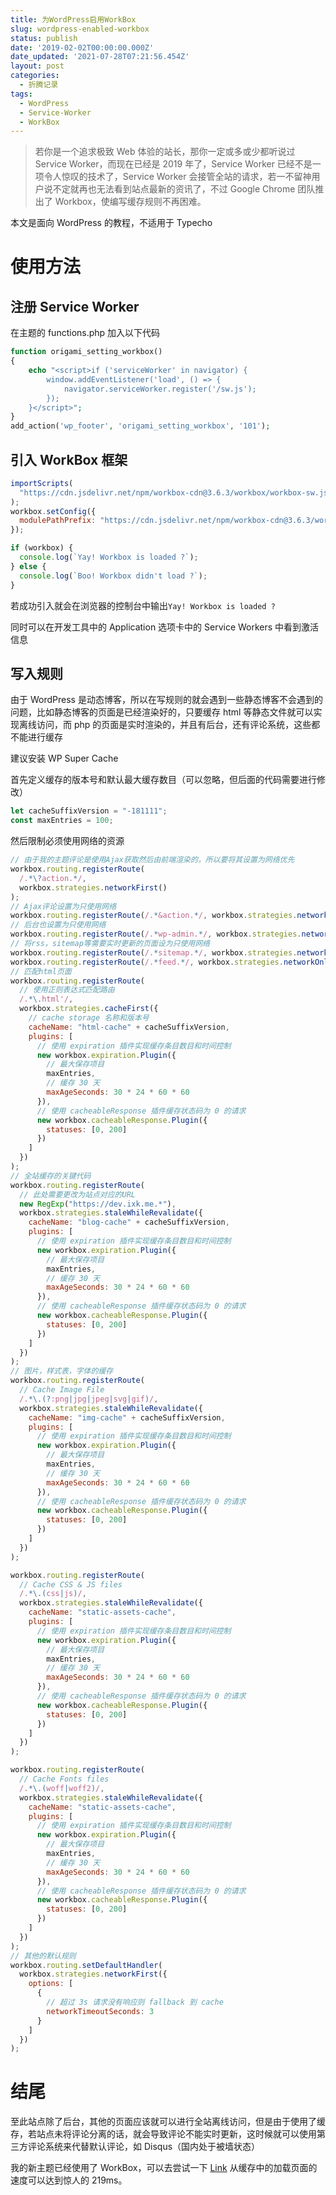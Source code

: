 ```yaml
---
title: 为WordPress启用WorkBox
slug: wordpress-enabled-workbox
status: publish
date: '2019-02-02T00:00:00.000Z'
date_updated: '2021-07-28T07:21:56.454Z'
layout: post
categories:
  - 折腾记录
tags:
  - WordPress
  - Service-Worker
  - WorkBox
---
```

> 若你是一个追求极致 Web 体验的站长，那你一定或多或少都听说过 Service Worker，而现在已经是 2019 年了，Service Worker 已经不是一项令人惊叹的技术了，Service Worker 会接管全站的请求，若一不留神用户说不定就再也无法看到站点最新的资讯了，不过 Google Chrome 团队推出了 Workbox，使编写缓存规则不再困难。

本文是面向 WordPress 的教程，不适用于 Typecho

# 使用方法

## 注册 Service Worker

在主题的 functions.php 加入以下代码

```php
function origami_setting_workbox()
{
    echo "<script>if ('serviceWorker' in navigator) {
        window.addEventListener('load', () => {
            navigator.serviceWorker.register('/sw.js');
        });
    }</script>";
}
add_action('wp_footer', 'origami_setting_workbox', '101');
```

## 引入 WorkBox 框架

```javascript
importScripts(
  "https://cdn.jsdelivr.net/npm/workbox-cdn@3.6.3/workbox/workbox-sw.js"
);
workbox.setConfig({
  modulePathPrefix: "https://cdn.jsdelivr.net/npm/workbox-cdn@3.6.3/workbox/"
});

if (workbox) {
  console.log(`Yay! Workbox is loaded ?`);
} else {
  console.log(`Boo! Workbox didn't load ?`);
}
```

若成功引入就会在浏览器的控制台中输出`Yay! Workbox is loaded ?`

同时可以在开发工具中的 Application 选项卡中的 Service Workers 中看到激活信息

## 写入规则

由于 WordPress 是动态博客，所以在写规则的就会遇到一些静态博客不会遇到的问题，比如静态博客的页面是已经渲染好的，只要缓存 html 等静态文件就可以实现离线访问，而 php 的页面是实时渲染的，并且有后台，还有评论系统，这些都不能进行缓存

建议安装 WP Super Cache

首先定义缓存的版本号和默认最大缓存数目（可以忽略，但后面的代码需要进行修改）

```javascript
let cacheSuffixVersion = "-181111";
const maxEntries = 100;
```

然后限制必须使用网络的资源

```javascript
// 由于我的主题评论是使用Ajax获取然后由前端渲染的，所以要将其设置为网络优先
workbox.routing.registerRoute(
  /.*\?action.*/,
  workbox.strategies.networkFirst()
);
// Ajax评论设置为只使用网络
workbox.routing.registerRoute(/.*&action.*/, workbox.strategies.networkOnly());
// 后台也设置为只使用网络
workbox.routing.registerRoute(/.*wp-admin.*/, workbox.strategies.networkOnly());
// 将rss，sitemap等需要实时更新的页面设为只使用网络
workbox.routing.registerRoute(/.*sitemap.*/, workbox.strategies.networkOnly());
workbox.routing.registerRoute(/.*feed.*/, workbox.strategies.networkOnly());
// 匹配html页面
workbox.routing.registerRoute(
  // 使用正则表达式匹配路由
  /.*\.html'/,
  workbox.strategies.cacheFirst({
    // cache storage 名称和版本号
    cacheName: "html-cache" + cacheSuffixVersion,
    plugins: [
      // 使用 expiration 插件实现缓存条目数目和时间控制
      new workbox.expiration.Plugin({
        // 最大保存项目
        maxEntries,
        // 缓存 30 天
        maxAgeSeconds: 30 * 24 * 60 * 60
      }),
      // 使用 cacheableResponse 插件缓存状态码为 0 的请求
      new workbox.cacheableResponse.Plugin({
        statuses: [0, 200]
      })
    ]
  })
);
// 全站缓存的关键代码
workbox.routing.registerRoute(
  // 此处需要更改为站点对应的URL
  new RegExp("https://dev.ixk.me.*"),
  workbox.strategies.staleWhileRevalidate({
    cacheName: "blog-cache" + cacheSuffixVersion,
    plugins: [
      // 使用 expiration 插件实现缓存条目数目和时间控制
      new workbox.expiration.Plugin({
        // 最大保存项目
        maxEntries,
        // 缓存 30 天
        maxAgeSeconds: 30 * 24 * 60 * 60
      }),
      // 使用 cacheableResponse 插件缓存状态码为 0 的请求
      new workbox.cacheableResponse.Plugin({
        statuses: [0, 200]
      })
    ]
  })
);
// 图片，样式表，字体的缓存
workbox.routing.registerRoute(
  // Cache Image File
  /.*\.(?:png|jpg|jpeg|svg|gif)/,
  workbox.strategies.staleWhileRevalidate({
    cacheName: "img-cache" + cacheSuffixVersion,
    plugins: [
      // 使用 expiration 插件实现缓存条目数目和时间控制
      new workbox.expiration.Plugin({
        // 最大保存项目
        maxEntries,
        // 缓存 30 天
        maxAgeSeconds: 30 * 24 * 60 * 60
      }),
      // 使用 cacheableResponse 插件缓存状态码为 0 的请求
      new workbox.cacheableResponse.Plugin({
        statuses: [0, 200]
      })
    ]
  })
);

workbox.routing.registerRoute(
  // Cache CSS & JS files
  /.*\.(css|js)/,
  workbox.strategies.staleWhileRevalidate({
    cacheName: "static-assets-cache",
    plugins: [
      // 使用 expiration 插件实现缓存条目数目和时间控制
      new workbox.expiration.Plugin({
        // 最大保存项目
        maxEntries,
        // 缓存 30 天
        maxAgeSeconds: 30 * 24 * 60 * 60
      }),
      // 使用 cacheableResponse 插件缓存状态码为 0 的请求
      new workbox.cacheableResponse.Plugin({
        statuses: [0, 200]
      })
    ]
  })
);

workbox.routing.registerRoute(
  // Cache Fonts files
  /.*\.(woff|woff2)/,
  workbox.strategies.staleWhileRevalidate({
    cacheName: "static-assets-cache",
    plugins: [
      // 使用 expiration 插件实现缓存条目数目和时间控制
      new workbox.expiration.Plugin({
        // 最大保存项目
        maxEntries,
        // 缓存 30 天
        maxAgeSeconds: 30 * 24 * 60 * 60
      }),
      // 使用 cacheableResponse 插件缓存状态码为 0 的请求
      new workbox.cacheableResponse.Plugin({
        statuses: [0, 200]
      })
    ]
  })
);
// 其他的默认规则
workbox.routing.setDefaultHandler(
  workbox.strategies.networkFirst({
    options: [
      {
        // 超过 3s 请求没有响应则 fallback 到 cache
        networkTimeoutSeconds: 3
      }
    ]
  })
);
```

# 结尾

至此站点除了后台，其他的页面应该就可以进行全站离线访问，但是由于使用了缓存，若站点未将评论分离的话，就会导致评论不能实时更新，这时候就可以使用第三方评论系统来代替默认评论，如 Disqus（国内处于被墙状态）

我的新主题已经使用了 WorkBox，可以去尝试一下 [Link](https://dev.ixk.me/) 从缓存中的加载页面的速度可以达到惊人的 219ms。
